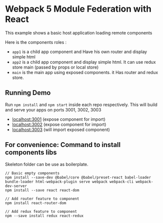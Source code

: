 # Webpack 5 Module Federation with React

This example shows a basic host application loading remote components

Here is the components roles :

- `app1` is a child app component and Have his own router and display simple html
- `app2` is a child app component and display simple html. It can use redux store main (passed by props or local store)
- `main` is the main app using exposed components. it Has router and redux store.

## Running Demo

Run `npm install` and `npm start` inside each repo respectively. This will build and serve your apps on ports 3001, 3002, 3003

- [localhost:3001](http://localhost:3001/) (expose component for import)
- [localhost:3002](http://localhost:3002/) (expose component for import)
- [localhost:3003](http://localhost:3003/) (will import exposed component)


## For convenience: Command to install components libs

Skeleton folder can be use as boilerplate.

```
// Basic empty components
npm install --save-dev @babel/core @babel/preset-react babel-loader bundle-loader html-webpack-plugin serve webpack webpack-cli webpack-dev-server
npm install --save react react-dom
```

```
// Add router feature to component
npm install react-router-dom
```


```
// Add redux feature to component
npm --save install redux react-redux
```




